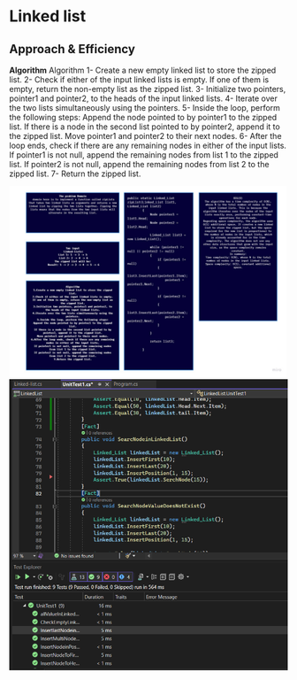 # Linked list

## Approach & Efficiency
**Algorithm**
Algorithm
1- Create a new empty linked list to store the zipped list.
2- Check if either of the input linked lists is empty. If one of them is empty, return the non-empty list as the zipped list.
3- Initialize two pointers, pointer1 and pointer2, to the heads of the input linked lists.
4- Iterate over the two lists simultaneously using the pointers.
5- Inside the loop, perform the following steps:
Append the node pointed to by pointer1 to the zipped list.
If there is a node in the second list pointed to by pointer2, append it to the zipped list.
Move pointer1 and pointer2 to their next nodes.
6- After the loop ends, check if there are any remaining nodes in either of the input lists.
If pointer1 is not null, append the remaining nodes from list 1 to the zipped list.
If pointer2 is not null, append the remaining nodes from list 2 to the zipped list.
7- Return the zipped list.

![white](https://github.com/abdarahman-shaheen/data-structures-and-algorithms/blob/master/data-structures-and-algorithms/Code-challenge-8/Linked-list-Zip.jpg)
![test](https://github.com/abdarahman-shaheen/data-structures-and-algorithms/blob/master/data-structures-and-algorithms/Code-challenge-6/Linked-list-insertion.png)
